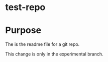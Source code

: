 test-repo
=========

# Purpose
The is the readme file for a git repo.

This change is only in the experimental branch.


